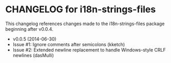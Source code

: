 CHANGELOG for i18n-strings-files
==================
This changelog references changes made to the i18n-strings-files package beginning after v0.0.4.

* v0.0.5 (2014-06-30)
 * Issue #1: Ignore comments after semicolons (kketch)
 * Issue #2: Extended newline replacement to handle Windows-style CRLF newlines (dasMulli)
